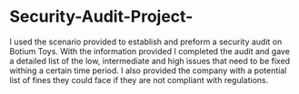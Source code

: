 # Security-Audit-Project-
I used the scenario provided to establish and preform a security audit on Botium Toys. With the information provided I completed the audit and gave a detailed list of the low, intermediate and high issues that need to be fixed withing a certain time period. I also provided the company with a potential list of fines they could face if they are not compliant with regulations. 
